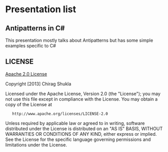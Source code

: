 ﻿# Presentation list
## Antipatterns in C#
This presentation mostly talks about Antipatterns but has some 
simple examples specific to C#

## LICENSE
[Apache 2.0 License](http://www.apache.org/licenses/LICENSE-2.0.html)

Copyright [2013] Chirag Shukla

   Licensed under the Apache License, Version 2.0 (the "License");
   you may not use this file except in compliance with the License.
   You may obtain a copy of the License at

       http://www.apache.org/licenses/LICENSE-2.0

   Unless required by applicable law or agreed to in writing, software
   distributed under the License is distributed on an "AS IS" BASIS,
   WITHOUT WARRANTIES OR CONDITIONS OF ANY KIND, either express or implied.
   See the License for the specific language governing permissions and
   limitations under the License.
